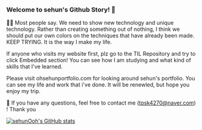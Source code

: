 ### Welcome to sehun's Github Story!  👋
👨‍🎓 Most people say. We need to show new technology and unique technology. Rather than creating something out of nothing, I think we should put our own colors on the techniques that have already been made. KEEP TRYING. It is the way I make my life. 

If anyone who visits my website first, plz go to the TIL Repository and try to click Embedded section! You can see how I am studying and what kind of skills that I've learned.

Please visit ohsehunportfolio.com for looking around sehun's portfolio. You can see my life and work that i've done. It will be renewled, but hope you enjoy my trip.

🍭 If you have any questions, feel free to contact me (tpsk4270@naver.com) ! Thank you

<!--
**sehunOoh/sehunOoh** is a ✨ _special_ ✨ repository because its `README.md` (this file) appears on your GitHub profile.

Here are some ideas to get you started:

- 🔭 I’m currently working on ...
- 🌱 I’m currently learning ...
- 👯 I’m looking to collaborate on ...
- 🤔 I’m looking for help with ...
- 💬 Ask me about ...
- 📫 How to reach me: ...
- 😄 Pronouns: ...
- ⚡ Fun fact: ...
-->
[![sehunOoh's GitHub stats](https://github-readme-stats.vercel.app/api?username=sehunOoh&theme=flag-india&show_icons=true)](https://github.com/anuraghazra/github-readme-stats)
